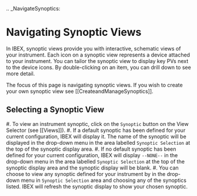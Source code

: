 .. _NavigateSynoptics:

Navigating Synoptic Views
=========================

In IBEX, synoptic views provide you with interactive, schematic views of your instrument.  Each icon on a synoptic view represents a device attached to your instrument.  You can tailor the synoptic view to display key PVs next to the device icons.  By double-clicking on an item, you can drill down to see more detail.

The focus of this page is navigating synoptic views.  If you wish to create your own synoptic view see [[CreateandManageSynoptics]].

Selecting a Synoptic View
-------------------------

#. To view an instrument synoptic, click on the ``Synoptic`` button on the View Selector (see [[Views]]).
#. If a default synoptic has been defined for your current configuration, IBEX will display it.  The name of the synoptic will be displayed in the drop-down menu in the area labelled ``Synoptic Selection`` at the top of the synoptic display area.
#. If no default synoptic has been defined for your current configuration, IBEX will display ``--NONE--`` in the drop-down menu in the area labelled ``Synoptic Selection`` at the top of the synoptic display area and the synoptic display will be blank. 
#.  You can choose to view any synoptic defined for your instrument by in the drop-down menu in ``Synoptic Selection`` area and choosing any of the synoptics listed.  IBEX will refresh the synoptic display to show your chosen synoptic.

